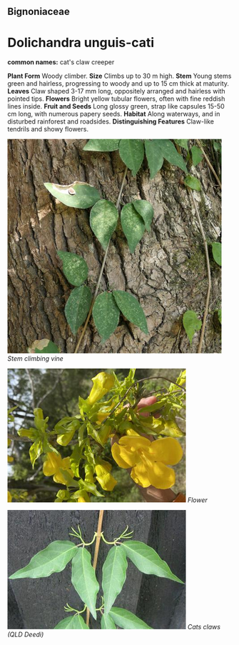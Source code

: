 ## Bignoniaceae
# Dolichandra unguis-cati
**common names:** cat's claw creeper

**Plant Form** Woody climber. **Size** Climbs up to 30 m high. **Stem** Young stems green and hairless, progressing to woody and up to 15 cm thick at maturity. **Leaves** Claw shaped 3-17 mm long, oppositely arranged and hairless with pointed tips. **Flowers** Bright yellow tubular flowers, often with fine reddish lines inside. **Fruit and Seeds** Long glossy green, strap like capsules 15-50 cm long, with numerous papery seeds. **Habitat** Along waterways, and in disturbed rainforest and roadsides. **Distinguishing Features** Claw-like tendrils and showy flowers.


![Stem climbing vine](91252_P1211502.jpg)
   *Stem climbing vine* 

![Flower](7760_Photo-9-11-20-10-49-37-am.jpg)
   *Flower* 

![Cats claws (QLD Deedi)](53946_macfadyena_unguis-cati1-QLD_GOV.jpg)
   *Cats claws (QLD Deedi)* 

